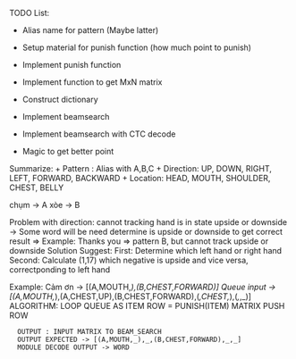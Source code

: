 TODO List:
  + Alias name for pattern (Maybe latter)

  + Setup material for punish function (how much point to punish)

  + Implement punish function 

  + Implement function to get MxN matrix

  + Construct dictionary

  + Implement beamsearch

  + Implement beamsearch with CTC decode

  + Magic to get better point


  Summarize:
    + Pattern : Alias with A,B,C
    + Direction: UP, DOWN, RIGHT, LEFT, FORWARD, BACKWARD
    + Location: HEAD, MOUTH, SHOULDER, CHEST, BELLY




  chụm -> A
  xòe  -> B

  Problem with direction: cannot tracking hand is in state upside or downside
    -> Some word will be need determine is upside or downside to get correct result
    => Example: Thanks you
    => pattern B, but cannot track upside or downside
  Solution Suggest: 
    First: Determine which left hand or right hand
    Second: Calculate (1,17) which negative is upside and vice versa, correctponding to left hand
  
  Example: 
    Cảm ơn -> [(A,MOUTH,_),(B,CHEST,FORWARD)]
    Queue input 
      -> [(A,MOUTH,_),(A,CHEST,UP),(B,CHEST,FORWARD),(_,CHEST,_),(_,_,_)]
    ALGORITHM:
      LOOP QUEUE AS ITEM
        ROW = PUNISH(ITEM)
        MATRIX PUSH ROW
      
      OUTPUT : INPUT MATRIX TO BEAM_SEARCH
      OUTPUT EXPECTED -> [(A,MOUTH,_),_,(B,CHEST,FORWARD),_,_]
      MODULE DECODE OUTPUT -> WORD





